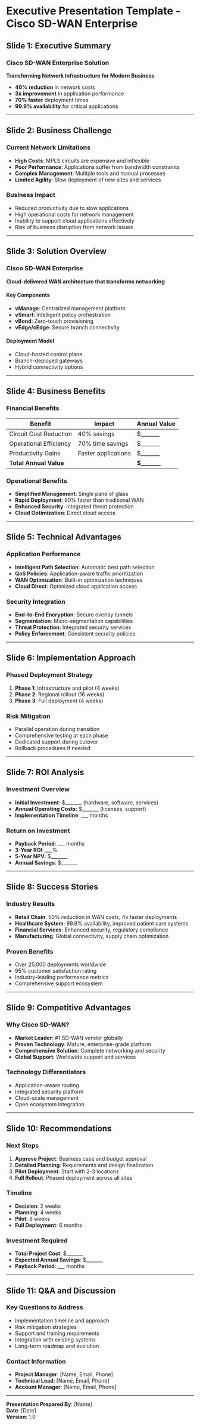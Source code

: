 # Executive Presentation Template - Cisco SD-WAN Enterprise

## Slide 1: Executive Summary

### Cisco SD-WAN Enterprise Solution
**Transforming Network Infrastructure for Modern Business**

- **40% reduction** in network costs
- **3x improvement** in application performance
- **70% faster** deployment times
- **99.9% availability** for critical applications

---

## Slide 2: Business Challenge

### Current Network Limitations
- **High Costs**: MPLS circuits are expensive and inflexible
- **Poor Performance**: Applications suffer from bandwidth constraints
- **Complex Management**: Multiple tools and manual processes
- **Limited Agility**: Slow deployment of new sites and services

### Business Impact
- Reduced productivity due to slow applications
- High operational costs for network management
- Inability to support cloud applications effectively
- Risk of business disruption from network issues

---

## Slide 3: Solution Overview

### Cisco SD-WAN Enterprise
**Cloud-delivered WAN architecture that transforms networking**

#### Key Components
- **vManage**: Centralized management platform
- **vSmart**: Intelligent policy orchestration
- **vBond**: Zero-touch provisioning
- **vEdge/cEdge**: Secure branch connectivity

#### Deployment Model
- Cloud-hosted control plane
- Branch-deployed gateways
- Hybrid connectivity options

---

## Slide 4: Business Benefits

### Financial Benefits
| Benefit | Impact | Annual Value |
|---------|--------|--------------|
| Circuit Cost Reduction | 40% savings | $_______ |
| Operational Efficiency | 70% time savings | $_______ |
| Productivity Gains | Faster applications | $_______ |
| **Total Annual Value** | | **$_______** |

### Operational Benefits
- **Simplified Management**: Single pane of glass
- **Rapid Deployment**: 90% faster than traditional WAN
- **Enhanced Security**: Integrated threat protection
- **Cloud Optimization**: Direct cloud access

---

## Slide 5: Technical Advantages

### Application Performance
- **Intelligent Path Selection**: Automatic best path selection
- **QoS Policies**: Application-aware traffic prioritization
- **WAN Optimization**: Built-in optimization techniques
- **Cloud Direct**: Optimized cloud application access

### Security Integration
- **End-to-End Encryption**: Secure overlay tunnels
- **Segmentation**: Micro-segmentation capabilities
- **Threat Protection**: Integrated security services
- **Policy Enforcement**: Consistent security policies

---

## Slide 6: Implementation Approach

### Phased Deployment Strategy
1. **Phase 1**: Infrastructure and pilot (4 weeks)
2. **Phase 2**: Regional rollout (16 weeks)
3. **Phase 3**: Full deployment (4 weeks)

### Risk Mitigation
- Parallel operation during transition
- Comprehensive testing at each phase
- Dedicated support during cutover
- Rollback procedures if needed

---

## Slide 7: ROI Analysis

### Investment Overview
- **Initial Investment**: $_______ (hardware, software, services)
- **Annual Operating Costs**: $_______ (licenses, support)
- **Implementation Timeline**: ___ months

### Return on Investment
- **Payback Period**: ___ months
- **3-Year ROI**: ___%
- **5-Year NPV**: $_______
- **Annual Savings**: $_______

---

## Slide 8: Success Stories

### Industry Results
- **Retail Chain**: 50% reduction in WAN costs, 4x faster deployments
- **Healthcare System**: 99.9% availability, improved patient care systems
- **Financial Services**: Enhanced security, regulatory compliance
- **Manufacturing**: Global connectivity, supply chain optimization

### Proven Benefits
- Over 25,000 deployments worldwide
- 95% customer satisfaction rating
- Industry-leading performance metrics
- Comprehensive support ecosystem

---

## Slide 9: Competitive Advantages

### Why Cisco SD-WAN?
- **Market Leader**: #1 SD-WAN vendor globally
- **Proven Technology**: Mature, enterprise-grade platform
- **Comprehensive Solution**: Complete networking and security
- **Global Support**: Worldwide support and services

### Technology Differentiators
- Application-aware routing
- Integrated security platform
- Cloud-scale management
- Open ecosystem integration

---

## Slide 10: Recommendations

### Next Steps
1. **Approve Project**: Business case and budget approval
2. **Detailed Planning**: Requirements and design finalization
3. **Pilot Deployment**: Start with 2-3 locations
4. **Full Rollout**: Phased deployment across all sites

### Timeline
- **Decision**: 2 weeks
- **Planning**: 4 weeks
- **Pilot**: 8 weeks
- **Full Deployment**: 6 months

### Investment Required
- **Total Project Cost**: $_______
- **Expected Annual Savings**: $_______
- **Payback Period**: ___ months

---

## Slide 11: Q&A and Discussion

### Key Questions to Address
- Implementation timeline and approach
- Risk mitigation strategies
- Support and training requirements
- Integration with existing systems
- Long-term roadmap and evolution

### Contact Information
- **Project Manager**: [Name, Email, Phone]
- **Technical Lead**: [Name, Email, Phone]
- **Account Manager**: [Name, Email, Phone]

---

**Presentation Prepared By**: [Name]  
**Date**: [Date]  
**Version**: 1.0